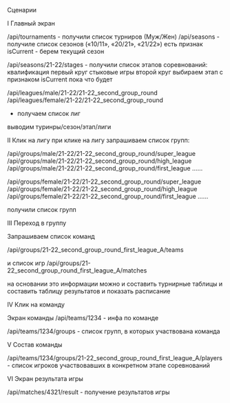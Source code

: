Сценарии

I Главный экран

/api/tournaments - получили список турниров (Муж/Жен)
/api/seasons - получиле список сезонов («10/11», «20/21», «21/22»)
есть признак isCurrent - берем текущий сезон

/api/seasons/21-22/stages - получили список этапов соревнований:
квалификация
первый круг
стыковые игры
второй круг
выбираем этап с признаком isCurrent
пока что будет 

/api/leagues/male/21-22/21-22_second_group_round
/api/leagues/female/21-22/21-22_second_group_round
 - получаем список лиг

выводим туринры/сезон/этап/лиги


II Клик на лигу
при клике на лигу запрашиваем список групп:

/api/groups/male/21-22/21-22_second_group_round/super_league
/api/groups/male/21-22/21-22_second_group_round/high_league
/api/groups/male/21-22/21-22_second_group_round/first_league
……

/api/groups/female/21-22/21-22_second_group_round/super_league
/api/groups/female/21-22/21-22_second_group_round/high_league
/api/groups/female/21-22/21-22_second_group_round/first_league
……

получили список групп 


III Переход в группу

Запрашиваем список команд

/api/groups/21-22_second_group_round_first_league_A/teams

и список игр
/api/groups/21-22_second_group_round_first_league_A/matches

на основании это информации можно и составить турнирные таблицы и составить таблицу результатов и показать расписание


IV Клик на команду

Экран команды
/api/teams/1234 - инфа по команде

/api/teams/1234/groups - список групп, в которых участвована команда

V Состав команды

/api/teams/1234/groups/21-22_second_group_round_first_league_A/players - список игроков участвовавших в конкретном этапе соревнований


VI Экран результата игры

/api/matches/4321/result - получение результатов игры
